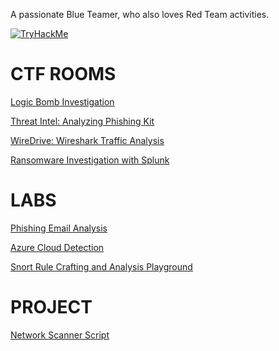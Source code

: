 
A passionate Blue Teamer, who also loves Red Team activities.

[![TryHackMe](https://tryhackme-badges.s3.amazonaws.com/Divyank.png)](https://tryhackme.com/p/Divyank)

# CTF ROOMS
[Logic Bomb Investigation](https://medium.com/@divyankk/disgruntled-ctf-a90042fba6b)

[Threat Intel: Analyzing Phishing Kit](https://medium.com/@divyankk/grabthephisher-blue-team-ctf-threat-intel-6b6d620b2f78)

[WireDrive: Wireshark Traffic Analysis](https://medium.com/@divyankk/wardrive-blueteam-ctf-51464ef2dacb)

[Ransomware Investigation with Splunk](https://medium.com/@divyankk/conti-d81b25f12fdb)

# LABS
[Phishing Email Analysis](https://medium.com/@divyankk/coinbase-phishing-email-analysis-d0866182e124)

[Azure Cloud Detection](https://medium.com/@divyankk/azure-cloud-detection-lab-53653daf3da8)

[Snort Rule Crafting and Analysis Playground](https://medium.com/@divyankk/snort-challenge-lab-4e15461b2a5f)

# PROJECT
[Network Scanner Script](https://github.com/divyank50/Python-projects.git)

